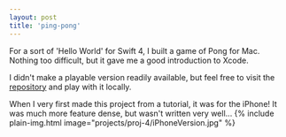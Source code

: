 ```yaml
---
layout: post
title: 'ping-pong'
---
```


For a sort of 'Hello World' for Swift 4, I built a game of Pong for Mac. Nothing
too difficult, but it gave me a good introduction to Xcode.

I didn't make a playable version readily available, but feel free to visit the
[repository](https://www.github.com/zobiejrz/ping-pong) and play with it locally.

When I very first made this project from a tutorial, it was for the iPhone! It was
much more feature dense, but wasn't written very well...
{% include plain-img.html image="projects/proj-4/iPhoneVersion.jpg" %}
